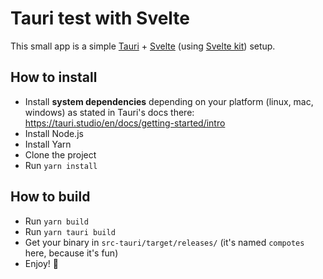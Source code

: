 # Tauri test with Svelte

This small app is a simple [Tauri](https://tauri.studio/) + [Svelte](https://svelte.dev/) (using [Svelte kit](https://kit.svelte.dev/)) setup.

## How to install

* Install **system dependencies** depending on your platform (linux, mac, windows) as stated in Tauri's docs there: https://tauri.studio/en/docs/getting-started/intro
* Install Node.js
* Install Yarn
* Clone the project
* Run `yarn install`

## How to build

* Run `yarn build`
* Run `yarn tauri build`
* Get your binary in `src-tauri/target/releases/` (it's named `compotes` here, because it's fun)
* Enjoy! 🚀
